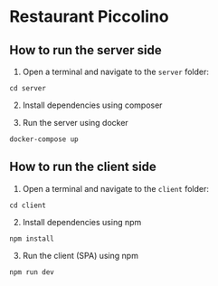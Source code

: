 # Restaurant Piccolino

## How to run the server side

1. Open a terminal and navigate to the `server` folder:

`cd server`

2. Install dependencies using composer

3. Run the server using docker

`docker-compose up`

## How to run the client side

1. Open a terminal and navigate to the `client` folder:

`cd client`

2. Install dependencies using npm

`npm install`

3. Run the client (SPA) using npm

`npm run dev`
